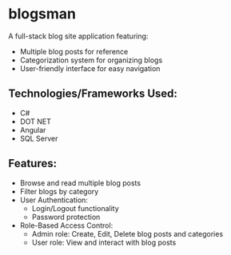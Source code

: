 # blogsman
A full-stack blog site application featuring:

- Multiple blog posts for reference
- Categorization system for organizing blogs
- User-friendly interface for easy navigation

## Technologies/Frameworks Used:

- C#
- DOT NET
- Angular
- SQL Server

## Features:

- Browse and read multiple blog posts
- Filter blogs by category
- User Authentication:
    - Login/Logout functionality
    - Password protection
- Role-Based Access Control:
    - Admin role: Create, Edit, Delete blog posts and categories
    - User role: View and interact with blog posts
